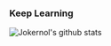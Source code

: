 ### Keep Learning
![Jokernol's github stats](https://github-readme-stats.vercel.app/api?username=Jokernol&show_icons=true&theme=solarized&count_private=true)

